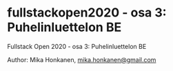 # fullstackopen2020 - osa 3: Puhelinluettelon BE
Fullstack Open 2020 - osa 3: Puhelinluettelon BE

Author: Mika Honkanen, mika.honkanen@gmail.com